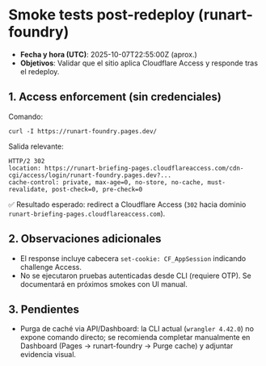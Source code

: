 # Smoke tests post-redeploy (runart-foundry)

- **Fecha y hora (UTC)**: 2025-10-07T22:55:00Z (aprox.)
- **Objetivos**: Validar que el sitio aplica Cloudflare Access y responde tras el redeploy.

## 1. Access enforcement (sin credenciales)

Comando:
```
curl -I https://runart-foundry.pages.dev/
```

Salida relevante:
```
HTTP/2 302
location: https://runart-briefing-pages.cloudflareaccess.com/cdn-cgi/access/login/runart-foundry.pages.dev?... 
cache-control: private, max-age=0, no-store, no-cache, must-revalidate, post-check=0, pre-check=0
```

✅ Resultado esperado: redirect a Cloudflare Access (`302` hacia dominio `runart-briefing-pages.cloudflareaccess.com`).

## 2. Observaciones adicionales

- El response incluye cabecera `set-cookie: CF_AppSession` indicando challenge Access.
- No se ejecutaron pruebas autenticadas desde CLI (requiere OTP). Se documentará en próximos smokes con UI manual.

## 3. Pendientes

- Purga de caché via API/Dashboard: la CLI actual (`wrangler 4.42.0`) no expone comando directo; se recomienda completar manualmente en Dashboard (Pages → runart-foundry → Purge cache) y adjuntar evidencia visual.
